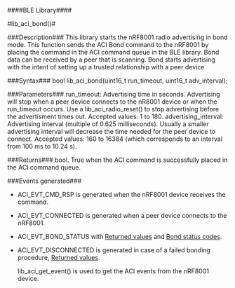 
####BLE Library####

#lib_aci_bond()#

###Description###
This library starts the nRF8001 radio advertising in bond mode. This function sends the ACI Bond command to the nRF8001 by placing the command in the ACI command queue in the BLE library.
Bond data can be received by a peer that is scanning. Bond starts advertising with the intent of setting up a trusted relationship with a peer device

###Syntax###
    bool lib_aci_bond(uint16_t run_timeout, uint16_t adv_interval);

###Parameters###
    run_timeout: Advertising time in seconds. Advertising will stop when a peer device connects to the nR8001 device or when the run_timeout occurs.
                 Use a lib_aci_radio_reset() to stop advertising before the advertisment times out.
                 Accepted values: 1 to 180.
    advertising_interval: Advertising interval (multiple of 0.625 milliseconds). Usually a smaller advertising interval will decrease the time needed for the peer device to connect.
                          Accepted values: 160 to 16384 (which corresponds to an interval from 100 ms to 10.24 s).

###Returns###
    bool. True when the ACI command is successfully placed in the ACI command queue.

###Events generated###
* ACI_EVT_CMD_RSP is generated when the nRF8001 device receives the command.
* ACI_EVT_CONNECTED is generated when a peer device connects to the nRF8001.
* ACI_EVT_BOND_STATUS with [Returned values](https://devzone.nordicsemi.com/nrf8001_ps_v1.2.pdf#G1051505 "Go to nRF8001 PS") and [Bond status codes](https://devzone.nordicsemi.com/nrf8001_ps_v1.2.pdf#G1053311 "Go to nRF8001 PS").
* ACI_EVT_DISCONNECTED is generated in case of a failed bonding procedure, [Returned values](https://devzone.nordicsemi.com/nrf8001_ps_v1.2.pdf#G1051356 "Go to nRF8001 PS").

    lib_aci_get_event() is used to get the ACI events from the nRF8001 device.
